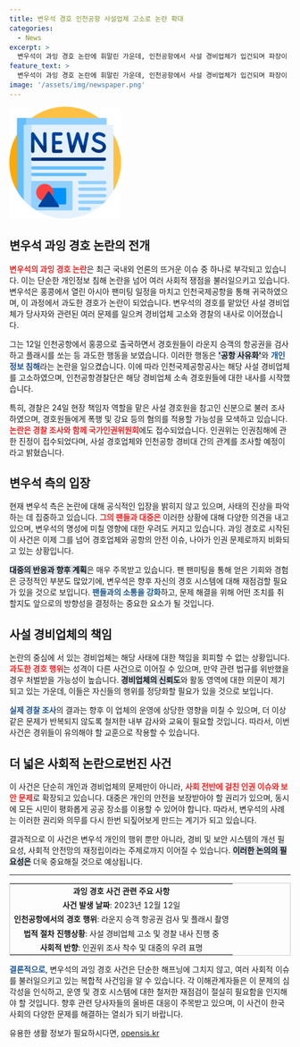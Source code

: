 ```yaml
---
title: 변우석 경호 인천공항 사설업체 고소로 논란 확대
categories:
  - News
excerpt: >
  변우석이 과잉 경호 논란에 휘말린 가운데, 인천공항에서 사설 경비업체가 입건되며 파장이 커지고 있다. 인권위도 조사에 나선 상황, 과연 진실은 무엇일까? 클릭하고 확인해 보세요!
feature_text: >
  변우석이 과잉 경호 논란에 휘말린 가운데, 인천공항에서 사설 경비업체가 입건되며 파장이 커지고 있다. 인권위도 조사에 나선 상황, 과연 진실은 무엇일까? 클릭하고 확인해 보세요!
image: '/assets/img/newspaper.png'
---
```


<p><img src="/assets/img/newspaper.png" alt="kimp 속보" /></p>

<h2 data-ke-size="size26">변우석 과잉 경호 논란의 전개</h2>

<p data-ke-size="size16"><b><span style="color: #ee2323;">변우석의 과잉 경호 논란</span></b>은 최근 국내외 언론의 뜨거운 이슈 중 하나로 부각되고 있습니다. 이는 단순한 개인정보 침해 논란을 넘어 여러 사회적 쟁점을 불러일으키고 있습니다. 변우석은 홍콩에서 열린 아시아 팬미팅 일정을 마치고 인천국제공항을 통해 귀국하였으며, 이 과정에서 과도한 경호가 논란이 되었습니다. 변우석의 경호를 맡았던 사설 경비업체가 당사자와 관련된 여러 문제를 일으켜 경비업체 고소와 경찰의 내사로 이어졌습니다.</p>

<p data-ke-size="size16">그는 12일 인천공항에서 홍콩으로 출국하면서 경호원들이 라운지 승객의 항공권을 검사하고 플래시를 쏘는 등 과도한 행동을 보였습니다. 이러한 행동은 <b><span style="background-color: #21538527;">'공항 사유화'</span></b>와 <b><span style="color: #1a5490;">개인정보 침해</span></b>라는 논란을 일으켰습니다. 이에 따라 인천국제공항공사는 해당 사설 경비업체를 고소하였으며, 인천공항경찰단은 해당 경비업체 소속 경호원들에 대한 내사를 시작했습니다.</p>

<p data-ke-size="size16">특히, 경찰은 24일 현장 책임자 역할을 맡은 사설 경호원을 참고인 신분으로 불러 조사하였으며, 경호원들에게 폭행 및 강요 등의 혐의를 적용할 가능성을 모색하고 있습니다. <b><span style="color: #ee2323;">논란은 경찰 조사와 함께 국가인권위원회</span></b>에도 접수되었습니다. 인권위는 인권침해에 관한 진정이 접수되었다며, 사설 경호업체와 인천공항 경비대 간의 관계를 조사할 예정이라고 밝혔습니다.</p>

<h2 data-ke-size="size26">변우석 측의 입장</h2>

<p data-ke-size="size16">현재 변우석 측은 논란에 대해 공식적인 입장을 밝히지 않고 있으며, 사태의 진상을 파악하는 데 집중하고 있습니다. <b><span style="color: #ee2323;">그의 팬들과 대중은</span></b> 이러한 상황에 대해 다양한 의견을 내고 있으며, 변우석의 명성에 미칠 영향에 대한 우려도 커지고 있습니다. 과잉 경호로 시작된 이 사건은 이제 그를 넘어 경호업체와 공항의 안전 이슈, 나아가 인권 문제로까지 비화되고 있는 상황입니다.</p>

<p data-ke-size="size16"><b><span style="background-color: #21538527;">대중의 반응과 향후 계획</span></b>은 매우 주목받고 있습니다. 팬 팬미팅을 통해 얻은 기회와 경험은 긍정적인 부분도 많았기에, 변우석은 향후 자신의 경호 시스템에 대해 재점검할 필요가 있을 것으로 보입니다. <b><span style="color:#1a5490;">팬들과의 소통을 강화</span></b>하고, 문제 해결을 위해 어떤 조치를 취할지도 앞으로의 방향성을 결정하는 중요한 요소가 될 것입니다.</p>

<h2 data-ke-size="size26">사설 경비업체의 책임</h2>

<p data-ke-size="size16">논란의 중심에 서 있는 경비업체는 해당 사태에 대한 책임을 회피할 수 없는 상황입니다. <b><span style="color: #ee2323;">과도한 경호 행위</span></b>는 성격이 다른 사건으로 이어질 수 있으며, 만약 관련 법규를 위반했을 경우 처벌받을 가능성이 높습니다. <b><span style="background-color: #21538527;">경비업체의 신뢰도</span></b>와 활동 영역에 대한 의문이 제기되고 있는 가운데, 이들은 자신들의 행위를 정당화할 필요가 있을 것으로 보입니다.</p>

<p data-ke-size="size16"><b><span style="color: #1a5490;">실제 경찰 조사</span></b>의 결과는 향후 이 업체의 운영에 상당한 영향을 미칠 수 있으며, 더 이상 같은 문제가 반복되지 않도록 철저한 내부 감사와 교육이 필요할 것입니다. 따라서, 이번 사건은 경위들이 유의해야 할 교훈으로 작용할 수 있습니다.</p>

<h2 data-ke-size="size26">더 넓은 사회적 논란으로번진 사건</h2>

<p data-ke-size="size16">이 사건은 단순히 개인과 경비업체의 문제만이 아니라, <b><span style="color: #ee2323;">사회 전반에 걸친 인권 이슈와 보안 문제</span></b>로 확장되고 있습니다. 대중은 개인의 안전을 보장받아야 할 권리가 있으며, 동시에 모든 시민이 평화롭게 공공 장소를 이용할 수 있어야 합니다. 따라서, 변우석의 사례는 이러한 권리와 의무를 다시 한번 되짚어보게 만드는 계기가 되고 있습니다.</p>

<p data-ke-size="size16">결과적으로 이 사건은 변우석 개인의 행위 뿐만 아니라, 경비 및 보안 시스템의 개선 필요성, 사회적 안전망의 재정립이라는 주제로까지 이어질 수 있습니다. <b><span style="background-color: #21538527;">이러한 논의의 필요성은</span></b> 더욱 중요해질 것으로 예상됩니다.</p>

<hr>

<table style="width:100%; border: 1px solid #ccc; border-collapse: collapse;">
<tr>
<td style="text-align: center; height: 17px;"><b>과잉 경호 사건 관련 주요 사항</b></td>
</tr>
<tr>
<td style="text-align: center; height: 17px;"><b>사건 발생 날짜</b>: 2023년 12월 12일</td>
</tr>
<tr>
<td style="text-align: center; height: 17px;"><b>인천공항에서의 경호 행위</b>: 라운지 승객 항공권 검사 및 플래시 촬영</td>
</tr>
<tr>
<td style="text-align: center; height: 17px;"><b>법적 절차 진행상황</b>: 사설 경비업체 고소 및 경찰 내사 진행 중</td>
</tr>
<tr>
<td style="text-align: center; height: 17px;"><b>사회적 반향</b>: 인권위 조사 착수 및 대중의 우려 표명</td>
</tr>
</table>

<p data-ke-size="size16"><b><span style="color: #1a5490;">결론적으로</span></b>, 변우석의 과잉 경호 사건은 단순한 해프닝에 그치지 않고, 여러 사회적 이슈를 불러일으키고 있는 복합적 사건임을 알 수 있습니다. 각 이해관계자들은 이 문제의 심각성을 인식하고, 운영 및 경호 시스템에 대한 철저한 재점검이 절실히 필요함을 인지해야 할 것입니다. 향후 관련 당사자들의 올바른 대응이 주목받고 있으며, 이 사건이 한국 사회의 다양한 문제를 해결하는 열쇠가 되기 바랍니다.</p>
유용한 생활 정보가 필요하시다면, <a href="https://opensis.kr" rel="dofollow">opensis.kr</a>


